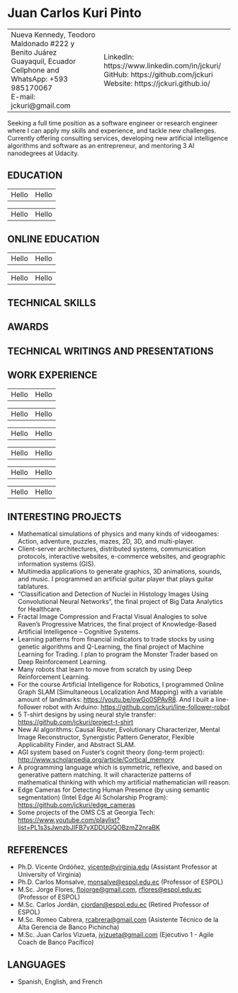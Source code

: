 # Juan Carlos Kuri Pinto

<table border="0">
  <tr>
    <td>
      Nueva Kennedy, Teodoro Maldonado #222 y Benito Juárez<br/>
      Guayaquil, Ecuador<br/>
      Cellphone and WhatsApp: +593 985170067<br/>
      E-mail: jckuri@gmail.com
    </td>
    <td>
      LinkedIn: https://www.linkedin.com/in/jckuri/<br/>
      GitHub: https://github.com/jckuri<br/>
      Website: https://jckuri.github.io/
    </td>
  </tr>
</table>

Seeking a full time position as a software engineer or research engineer where I can apply my skills and experience, and tackle new challenges. Currently offering consulting services, developing new artificial intelligence algorithms and software as an entrepreneur, and mentoring 3 AI nanodegrees at Udacity.

## EDUCATION

<table border="0">
  <tr>
    <td>
      Hello
    </td>
    <td>
      Hello
    </td>
  </tr>
</table>

<table border="0">
  <tr>
    <td>
      Hello
    </td>
    <td>
      Hello
    </td>
  </tr>
</table>

## ONLINE EDUCATION

<table border="0">
  <tr>
    <td>
      Hello
    </td>
    <td>
      Hello
    </td>
  </tr>
</table>

<table border="0">
  <tr>
    <td>
      Hello
    </td>
    <td>
      Hello
    </td>
  </tr>
</table>

## TECHNICAL SKILLS

## AWARDS

## TECHNICAL WRITINGS AND PRESENTATIONS

## WORK EXPERIENCE

<table border="0">
  <tr>
    <td>
      Hello
    </td>
    <td>
      Hello
    </td>
  </tr>
</table>

<table border="0">
  <tr>
    <td>
      Hello
    </td>
    <td>
      Hello
    </td>
  </tr>
</table>

<table border="0">
  <tr>
    <td>
      Hello
    </td>
    <td>
      Hello
    </td>
  </tr>
</table>

<table border="0">
  <tr>
    <td>
      Hello
    </td>
    <td>
      Hello
    </td>
  </tr>
</table>

<table border="0">
  <tr>
    <td>
      Hello
    </td>
    <td>
      Hello
    </td>
  </tr>
</table>

<table border="0">
  <tr>
    <td>
      Hello
    </td>
    <td>
      Hello
    </td>
  </tr>
</table>

## INTERESTING PROJECTS

* Mathematical simulations of physics and many kinds of videogames: Action, adventure, puzzles, mazes, 2D, 3D, and multi-player.
* Client-server architectures, distributed systems, communication protocols, interactive websites, e-commerce websites, and geographic information systems (GIS).
* Multimedia applications to generate graphics, 3D animations, sounds, and music. I programmed an artificial guitar player that plays guitar tablatures.
* “Classification and Detection of Nuclei in Histology Images Using Convolutional Neural Networks”, the final project of Big Data Analytics for Healthcare.
* Fractal Image Compression and Fractal Visual Analogies to solve Raven’s Progressive Matrices, the final project of Knowledge-Based Artificial Intelligence – Cognitive Systems.
* Learning patterns from financial indicators to trade stocks by using genetic algorithms and Q-Learning, the final project of Machine Learning for Trading. I plan to program the Monster Trader based on Deep Reinforcement Learning.
* Many robots that learn to move from scratch by using Deep Reinforcement Learning.
* For the course Artificial Intelligence for Robotics, I programmed Online Graph SLAM (Simultaneous Localization And Mapping) with a variable amount of landmarks: https://youtu.be/owGo0SPAvR8. And I built a line-follower robot with Arduino: https://github.com/jckuri/line-follower-robot 
* 5 T-shirt designs by using neural style transfer: https://github.com/jckuri/project-t-shirt 
* New AI algorithms: Causal Router, Evolutionary Characterizer, Mental Image Reconstructor, Synergistic Pattern Generator, Flexible Applicability Finder, and Abstract SLAM.
* AGI system based on Fuster’s cognit theory (long-term project): http://www.scholarpedia.org/article/Cortical_memory 
* A programming language which is symmetric, reflexive, and based on generative pattern matching. It will characterize patterns of mathematical thinking with which my artificial mathematician will reason.
* Edge Cameras for Detecting Human Presence (by using semantic segmentation) (Intel Edge AI Scholarship Program): https://github.com/jckuri/edge_cameras 
* Some projects of the OMS CS at Georgia Tech: https://www.youtube.com/playlist?list=PL1s3sJwnzbJIFB7vXDDUGQOBzmZ2nraBK 

## REFERENCES

* Ph.D. Vicente Ordóñez, vicente@virginia.edu (Assistant Professor at University of Virginia)
* Ph.D. Carlos Monsalve, monsalve@espol.edu.ec (Professor of ESPOL)
* M.Sc. Jorge Flores, flojorge@gmail.com, rflores@espol.edu.ec (Professor of ESPOL)
* M.Sc. Carlos Jordán, cjordan@espol.edu.ec (Retired Professor of ESPOL)
* M.Sc. Romeo Cabrera, rcabrera@gmail.com (Asistente Técnico de la Alta Gerencia de Banco Pichincha)
* M.Sc. Juan Carlos Vizueta, jvizueta@gmail.com (Ejecutivo 1 - Agile Coach de Banco Pacífico)

## LANGUAGES

* Spanish, English, and French
